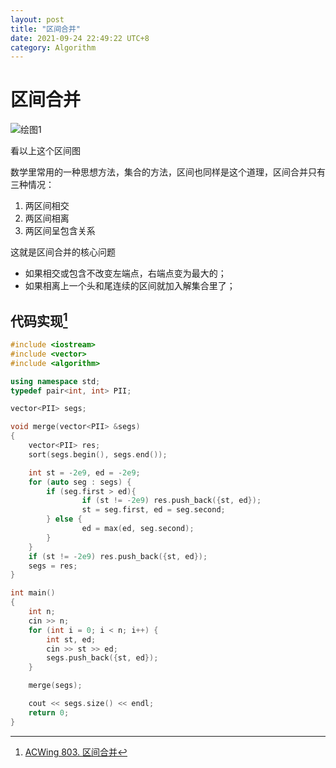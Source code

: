 ```yaml
---
layout: post
title: "区间合并"
date: 2021-09-24 22:49:22 UTC+8
category: Algorithm
---
```

# 区间合并

![绘图1](https://gitee.com/shl1122/pic-bed/raw/master//img/202109242226444.png)

看以上这个区间图

数学里常用的一种思想方法，集合的方法，区间也同样是这个道理，区间合并只有三种情况：

1. 两区间相交
2. 两区间相离
3. 两区间呈包含关系

这就是区间合并的核心问题

- 如果相交或包含不改变左端点，右端点变为最大的；
- 如果相离上一个头和尾连续的区间就加入解集合里了；

## 代码实现[^1]

```c++
#include <iostream>
#include <vector>
#include <algorithm>

using namespace std;
typedef pair<int, int> PII;

vector<PII> segs;

void merge(vector<PII> &segs)
{
    vector<PII> res;
    sort(segs.begin(), segs.end());

    int st = -2e9, ed = -2e9;
    for (auto seg : segs) {
        if (seg.first > ed){
                if (st != -2e9) res.push_back({st, ed});
                st = seg.first, ed = seg.second;
        } else {
                ed = max(ed, seg.second);
        }
    }
    if (st != -2e9) res.push_back({st, ed});
    segs = res;
}

int main()
{
    int n;
    cin >> n;
    for (int i = 0; i < n; i++) {
        int st, ed;
        cin >> st >> ed;
        segs.push_back({st, ed});
    }

    merge(segs);

    cout << segs.size() << endl;
    return 0;
}
```

[^1]: [ACWing 803. 区间合并](https://www.acwing.com/problem/content/805/)

